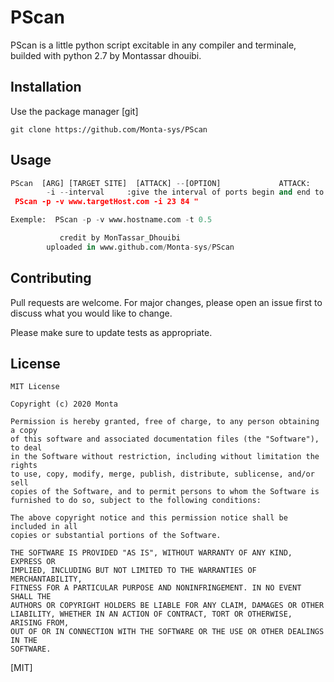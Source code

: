 # PScan

PScan is a little python script excitable in any compiler and terminale, builded with python 2.7 by Montassar dhouibi. 

## Installation

Use the package manager [git] 

```
git clone https://github.com/Monta-sys/PScan
```

## Usage

``` python 
PScan  [ARG] [TARGET SITE]  [ATTACK] --[OPTION]             ATTACK:                                                             -a --adminFinder  :select panel finder attack               -p --PortScan     : select Ports Scanner attack     ARGUMENTS:                                                          -v --victimHost   : give the url adress of the target host                                                      OPTION:                                                             -t --Time_Out     :give the value of timeout in secends
        -i --interval     :give the interval of ports begin and end to try "exemple:
 PScan -p -v www.targetHost.com -i 23 84 "

Exemple:  PScan -p -v www.hostname.com -t 0.5

           credit by MonTassar_Dhouibi
        uploaded in www.github.com/Monta-sys/PScan

```

## Contributing
Pull requests are welcome. For major changes, please open an issue first to discuss what you would like to change.

Please make sure to update tests as appropriate.

## License
```
MIT License

Copyright (c) 2020 Monta

Permission is hereby granted, free of charge, to any person obtaining a copy
of this software and associated documentation files (the "Software"), to deal
in the Software without restriction, including without limitation the rights
to use, copy, modify, merge, publish, distribute, sublicense, and/or sell
copies of the Software, and to permit persons to whom the Software is
furnished to do so, subject to the following conditions:

The above copyright notice and this permission notice shall be included in all
copies or substantial portions of the Software.

THE SOFTWARE IS PROVIDED "AS IS", WITHOUT WARRANTY OF ANY KIND, EXPRESS OR
IMPLIED, INCLUDING BUT NOT LIMITED TO THE WARRANTIES OF MERCHANTABILITY,
FITNESS FOR A PARTICULAR PURPOSE AND NONINFRINGEMENT. IN NO EVENT SHALL THE
AUTHORS OR COPYRIGHT HOLDERS BE LIABLE FOR ANY CLAIM, DAMAGES OR OTHER
LIABILITY, WHETHER IN AN ACTION OF CONTRACT, TORT OR OTHERWISE, ARISING FROM,
OUT OF OR IN CONNECTION WITH THE SOFTWARE OR THE USE OR OTHER DEALINGS IN THE
SOFTWARE.
```
[MIT] 
